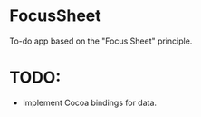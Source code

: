 # FocusSheet
To-do app based on the "Focus Sheet" principle.

# TODO:
- Implement Cocoa bindings for data.
